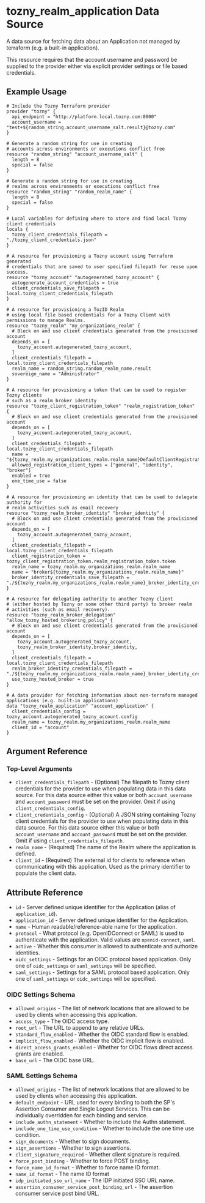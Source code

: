 # tozny_realm_application Data Source

A data source for fetching data about an Application not managed by terraform (e.g. a built-in application).

This resource requires that the account username and password be supplied to the provider either via explicit provider settings or file based credentials.

## Example Usage

```hcl
# Include the Tozny Terraform provider
provider "tozny" {
  api_endpoint = "http://platform.local.tozny.com:8000"
  account_username = "test+${random_string.account_username_salt.result}@tozny.com"
}

# Generate a random string for use in creating
# accounts across environments or executions conflict free
resource "random_string" "account_username_salt" {
  length = 8
  special = false
}

# Generate a random string for use in creating
# realms across environments or executions conflict free
resource "random_string" "random_realm_name" {
  length = 8
  special = false
}

# Local variables for defining where to store and find local Tozny client credentials
locals {
  tozny_client_credentials_filepath = "./tozny_client_credentials.json"
}

# A resource for provisioning a Tozny account using Terraform generated
# credentials that are saved to user specified filepath for reuse upon success.
resource "tozny_account" "autogenerated_tozny_account" {
  autogenerate_account_credentials = true
  client_credentials_save_filepath = local.tozny_client_credentials_filepath
}

# A resource for provisioning a TozID Realm
# using local file based credentials for a Tozny Client with permissions to manage Realms.
resource "tozny_realm" "my_organizations_realm" {
  # Block on and use client credentials generated from the provisioned account
  depends_on = [
    tozny_account.autogenerated_tozny_account,
  ]
  client_credentials_filepath = local.tozny_client_credentials_filepath
  realm_name = random_string.random_realm_name.result
  sovereign_name = "Administrator"
}

# A resource for provisioning a token that can be used to register Tozny clients
# such as a realm broker identity
resource "tozny_client_registration_token" "realm_registration_token" {
  # Block on and use client credentials generated from the provisioned account
  depends_on = [
    tozny_account.autogenerated_tozny_account,
  ]
  client_credentials_filepath = local.tozny_client_credentials_filepath
  name = "${tozny_realm.my_organizations_realm.realm_name}DefaultClientRegistrationToken"
  allowed_registration_client_types = ["general", "identity", "broker"]
  enabled = true
  one_time_use = false
}

# A resource for provisioning an identity that can be used to delegate authority for
# realm activities such as email recovery
resource "tozny_realm_broker_identity" "broker_identity" {
  # Block on and use client credentials generated from the provisioned account
  depends_on = [
    tozny_account.autogenerated_tozny_account,
  ]
  client_credentials_filepath = local.tozny_client_credentials_filepath
  client_registration_token = tozny_client_registration_token.realm_registration_token.token
  realm_name = tozny_realm.my_organizations_realm.realm_name
  name = "broker${tozny_realm.my_organizations_realm.realm_name}"
  broker_identity_credentials_save_filepath = "./${tozny_realm.my_organizations_realm.realm_name}_broker_identity_credentials.json"
}

# A resource for delegating authority to another Tozny client
# (either hosted by Tozny or some other third party) to broker realm
# activities (such as email recovery).
resource "tozny_realm_broker_delegation" "allow_tozny_hosted_brokering_policy" {
  # Block on and use client credentials generated from the provisioned account
  depends_on = [
    tozny_account.autogenerated_tozny_account,
    tozny_realm_broker_identity.broker_identity,
  ]
  client_credentials_filepath = local.tozny_client_credentials_filepath
  realm_broker_identity_credentials_filepath = "./${tozny_realm.my_organizations_realm.realm_name}_broker_identity_credentials.json"
  use_tozny_hosted_broker = true
}

# A data provider for fetching information about non-terraform managed applications (e.g. built-in applications)
data "tozny_realm_application" "account_application" {
  client_credentials_config = tozny_account.autogenerated_tozny_account.config
  realm_name = tozny_realm.my_organizations_realm.realm_name
  client_id = "account"
}
```

## Argument Reference

### Top-Level Arguments

* `client_credentials_filepath` - (Optional) The filepath to Tozny client credentials for the provider to use when populating data in this data source. For this data source either this value or both `account_username` and `account_password` must be set on the provider. Omit if using `client_credentials_config`.
* `client_credentials_config` - (Optional) A JSON string containing Tozny client credentials for the provider to use when populating data in this data source. For this data source either this value or both `account_username` and `account_password` must be set on the provider. Omit if using `client_credentials_filepath`.
* `realm_name` - (Required) The name of the Realm where the application is defined.
* `client_id` - (Required) The external id for clients to reference when communicating with this application. Used as the primary identifier to populate the client data.

## Attribute Reference

* `id` - Server defined unique identifier for the Application (alias of `application_id`).
* `application_id` - Server defined unique identifier for the Application.
* `name` - Human readable/reference-able name for the application.
* `protocol` - What protocol (e.g. OpenIDConnect or SAML) is used to authenticate with the application. Valid values are `openid-connect`, `saml`.
* `active` - Whether this consumer is allowed to authenticate and authorize identities.
* `oidc_settings` - Settings for an OIDC protocol based application. Only one of `oidc_settings` or `saml_settings` will be specified.
* `saml_settings` - Settings for a SAML protocol based application. Only one of `saml_settings` or `oidc_settings` will be specified.

### OIDC Settings Schema

* `allowed_origins` - The list of network locations that are allowed to be used by clients when accessing this application.
* `access_type` - The OIDC access type.
* `root_url` - The URL to append to any relative URLs.
* `standard_flow_enabled` - Whether the OIDC standard flow is enabled.
* `implicit_flow_enabled` - Whether the OIDC implicit flow is enabled.
* `direct_access_grants_enabled` - Whether for OIDC flows direct access grants are enabled.
* `base_url` - The OIDC base URL.

### SAML Settings Schema

* `allowed_origins` - The list of network locations that are allowed to be used by clients when accessing this application.
* `default_endpoint` - URL used for every binding to both the SP's Assertion Consumer and Single Logout Services. This can be individually overridden for each binding and service.
* `include_authn_statement` - Whether to include the Authn statement.
* `include_one_time_use_condition` - Whether to include the one time use condition.
* `sign_documents` - Whether to sign documents.
* `sign_assertions` - Whether to sign assertions.
* `client_signature_required` - Whether client signature is required.
* `force_post_binding` - Whether to force POST binding.
* `force_name_id_format` - Whether to force name ID format.
* `name_id_format` - The name ID format
* `idp_initiated_sso_url_name` - The IDP initiated SSO URL name.
* `assertion_consumer_service_post_binding_url` - The assertion consumer service post bind URL.
